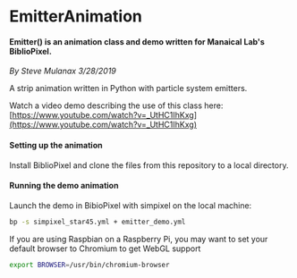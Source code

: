 # EmitterAnimation

#### Emitter() is an animation class and demo written for Manaical Lab's BiblioPixel.

*By Steve Mulanax 3/28/2019*

A strip animation written in Python with particle system emitters.

Watch a video demo describing the use of this class here:
[https://www.youtube.com/watch?v=_UtHC1IhKxg](https://www.youtube.com/watch?v=_UtHC1IhKxg)

#### Setting up the animation

Install BiblioPixel and clone the files from this repository to a local directory.

#### Running the demo animation

Launch the demo in BibioPixel with simpixel on the local machine:

```bash
bp -s simpixel_star45.yml + emitter_demo.yml
```

If you are using Raspbian on a Raspberry Pi, you may want to set your default browser to Chromium to get WebGL support

```bash
export BROWSER=/usr/bin/chromium-browser
```
